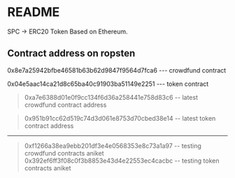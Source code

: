 # README #

SPC -> ERC20 Token Based on Ethereum.

## Contract address on ropsten ##

0x8e7a25942bfbe46581b63b62d9847f9564d7fca6 --- crowdfund contract

0x04e5aac14ca21d8c65ba40c91903ba51149e2251  --- token contract 

> 0xa7e6388d01e0f9cc134f6d36a258441e758d83c6 -- latest crowdfund contract address

> 0x951b91cc62d519c74d3d061e8753d70cbed38e14 -- latest token contract address

------------------------------------------------

> 0xf1266a38ea9ebb201df3e4e0568353e8c73a1a97 -- testing crowdfund contracts aniket 
> 0x392ef6ff3f08c0f3b8853e43d4e22553ec4cacbc  -- testing token contracts aniket

